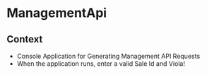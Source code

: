 # ManagementApi
## Context
- Console Application for Generating Management API Requests
- When the application runs, enter a valid Sale Id and Viola!